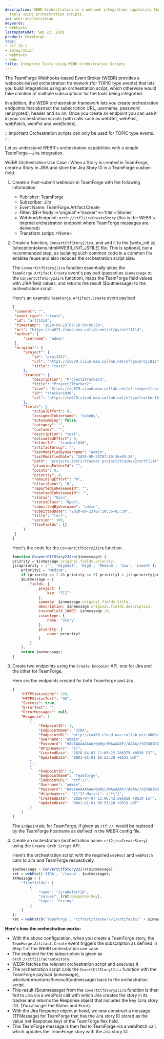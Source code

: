 ```yaml
---
description: WEBR Orchestration is a webhook integration capability that lets you integrate
  tools using orchestration scripts.
id: webr-orchestration
keywords:
- webhooks
lastUpdatedAt: Sep 22, 2020
product: teamforge
tags:
- ctf_20.1
- integration
- webhooks
- webr
title: Integrate Tools Using WEBR Orchestration Scripts
---
```


<!-- Artifact artf397007 : webr - Orchestration - MVP - User Guide -->

The TeamForge Webhooks-based Event Broker (WEBR) provides a webooks-based orchestration framework (for TOPIC type events) that lets you build integrations using an orchestration script, which otherwise would take creation of multiple subscriptions for the tools being integrated. 

In addition, the WEBR orchestration framework lets you create orchestration endpoints that abstract the subscription URL, username, password (encrypted), header and so on. Once you create an endpoint you can use it in your orchestration scripts (with calls such as webGet, webPost, webPatch, webPut and webDelete). 

:::important
Orchestration scripts can only be used for TOPIC type events.
:::

Let us understand WEBR's orchestration capabilities with a simple TeamForge—Jira integration. 

WEBR Orchestration Use Case
: When a Story is created in TeamForge, create a Story in JIRA and store the Jira Story ID in a TeamForge custom field.

1. Create a Post-submit webhook in TeamForge with the following information: 
   * Publisher: TeamForge
   * Subscriber: Jira
   * Event Name: TeamForge.Artifact.Create
   * Filter: $$->'Body'->'original'->'tracker'->>'title’='Stories'
   * WebhookEndpoint: `orch://ctf2jiraCreateStory` (this is the WEBR's internal orchestration endpoint where TeamForge messages are delivered)
   * Transform script: \<None\>

2. Create a function, `ConvertCtfStory2Jira`, and add it to the [webr_init.js][siteoptiontokens.html#WEBR_INIT_JSFILE] file. This is optional, but a recommended step, as isolating such common code in a common file enables reuse and also reduces the orchestration script size.

   The `ConvertCtfStory2Jira` function essentially takes the `TeamForge.Artifact.Create` event's payload (passed as `$inmessage` to the `ConvertCtfStory2Jira` function), maps the TeamForge field values with JIRA field values, and returns the result ($outmessage) to the orchestration script.

   Here's an example `TeamForge.Artifact.Create` event payload.

	```json	
	{
	 "comment": "",
	 "event_type": "create",
	 "id": "artf1114",
	 "timestamp": "2020-09-23T07:10:36+05:30",
	 "url": "https://cu079.cloud.maa.collab.net/sf/go/artf1114",
	 "author": {
	     "username": "admin"
	 },
	 "original": {
	     "project": {
	         "id": "proj1012",
	         "url": "https://cu079.cloud.maa.collab.net/sf/go/proj1012",
	         "title": "test2"
	     },
	     "tracker": {
	         "description": "Project2Tracker2",
	         "title": "Project2Tracker2",
	         "icon": "https://cu079.cloud.maa.collab.net/sf-images/tracker/icons/icon_01.png",
	         "id": "tracker1030",
	         "url": "https://cu079.cloud.maa.collab.net/sf/go/tracker1030"
	     },
	     "fields": {
	         "actualEffort": 0,
	         "assignedToUsername": "nobody",
	         "autosumming": false,
	         "category": "",
	         "customer": "",
	         "description": "test",
	         "estimatedEffort": 0,
	         "folderId": "tracker1030",
	         "artifactGroup": "",
	         "lastModifiedByUsername": "admin",
	         "lastModifiedDate": "2020-09-23T07:10:36+05:30",
	         "path": "projects.test2/tracker.project2tracker2/artf1114",
	         "planningFolderId": "",
	         "points": 0,
	         "priority": 4,
	         "remainingEffort": "0",
	         "effortSpent": "0",
	         "reportedInReleaseId": "",
	         "resolvedInReleaseId": "",
	         "status": "Open",
	         "statusClass": "Open",
	         "submittedByUsername": "admin",
	         "submittedDate": "2020-09-23T07:10:36+05:30",
	         "title": "test",
	         "version": 100,
	         "flexFields": {}
	     }
	 }
	}
	````

   Here's the code for the `ConvertCtfStory2Jira` function.
   ```js
   function ConvertCtfStory2Jira($inmessage) {
   priority = $inmessage.original.fields.priority;
   jirapriority = ['', 'Highest', 'High', 'Medium', 'Low', 'Lowest'];
       priority1 = 'Medium';
       if (priority >= 1 && priority <= 5) priority1 = jirapriority[priority];
       $outmessage = {
           fields: {
               project: {
                   key: "TEST"
               },
               summary: $inmessage.original.fields.title,
               description: $inmessage.original.fields.description,
               customfield_10007: $inmessage.id,
               issuetype: {
                   name: "Story"
               },
               priority: {
                   name: priority1
               }
           }
       };
       return $outmessage;
   }
   ````

3. Create two endpoints using the `Create Endpoint` API, one for Jira and the other for TeamForge. 

   Here are the endpoints created for both TeamForge and Jira. 

	```json
	{
	    "HTTPStatusCode": 200,
	    "HTTPStatusText": "OK",
	    "Success": true,
	    "ErrorText": "",
	    "ErrorMessages": null,
	    "Response": [
	        {
	            "EndpointID": 1,
	            "EndpointName": "JIRA",
	            "EndpointURL": "http://cu493.cloud.maa.collab.net:8080/rest/api/2",
	            "Username": "admin",
	            "Password": "H4sIAAAAAAAA/0pMyc3MAwAAAP//AQAA//92DQ6IBQAAAA==",
	            "HttpHeaders": "{}",
	            "CreatedDate": "2020-04-07 11:05:22.786375 +0530 IST",
	            "UpdatedDate": "0001-01-01 05:53:28 +0553 LMT"
	        },
	        {
	            "EndpointID": 2,
	            "EndpointName": "Teamforge",
	            "EndpointURL": "ctf://",
	            "Username": "admin",
	            "Password": "H4sIAAAAAAAA/0pMyc3MAwAAAP//AQAA//92DQ6IBQAAAA==",
	            "HttpHeaders": "{\"If-Match\": \"*\"}",
	            "CreatedDate": "2020-04-07 11:06:42.686029 +0530 IST",
	            "UpdatedDate": "0001-01-01 05:53:28 +0553 LMT"
	        }
	    ]
	}
	````
	The `EndpointURL` for TeamForge, if given as `ctf://`, would be replaced by the TeamForge hostname as defined in the WEBR config file.


4. Create an orchestration (orchestration name: `ctf2jiraCreateStory`) using the `Create Orch Script` API.

   Here's the orchestration script with the required `webPost` and `webPatch` calls to Jira and TeamForge respectively.

	```js
	$outmessage = ConvertCtfStory2Jira($inmessage);
	ret = webPost('JIRA', '/issue', $outmessage);
	TFMessage = {
	    "flexfields": [
	        {
	            "name": "JiraDefectID",
	            "values": [ret.Response.key],
	            "type": "String"
	        }
	    ]
	};
	ret = webPatch('Teamforge', 'ctfrest/tracker/v1/artifacts/' + $inmessage.id, TFMessage);
	````
**Here's how the orchestration works:**
  * With the above configuration, when you create a TeamForge story, the `TeamForge.Artifact.Create` event triggers the subscription as defined in Step 1 of the WEBR orchestration use case.
  * The endpoint for the subscription is given as `orch://ctf2jiraCreateStory`.
  * WEBR fetches the relevant orchestration script and executes it.
  * The orchestration script calls the `CovertCtfStory2Jira` function with the TeamForge payload ($inmessage), which in turn returns the result ($outmessage) back to the orchestration script.
  * This result ($outmessage) from the `CovertCtfStory2Jira` function is then fed to Jira via a webPost call with which Jira creates the story in its tracker and returns the Response object that includes the key (Jira story ID). (You also get the Status and Error).
  * With the Jira Response object at hand, we now construct a message (TFMessage) for TeamForge that has the Jira story ID stored as the value (ret.Response.key) of the TeamForge flex field.
  * This TeamForge message is then fed to TeamForge via a webPatch call, which updates the TeamForge story with the Jira story ID.

	